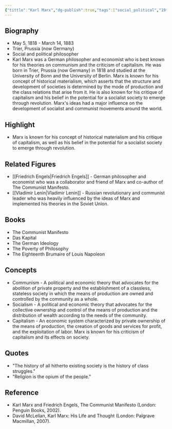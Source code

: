 ```yaml
---
{"tittle":"Karl Marx","dg-publish":true,"tags":["social_political","19th century","revolution-era","German","politic","figures","communism"],"born-date":1818,"keywords":"Karl Marx, philosopher, communism, socialism, capitalism, economic theory","aliases":"German philosopher and economist known for his theories on communism and the criticism of capitalism","permalink":"/philosophers/revolution-era/karl-marx/","dgPassFrontmatter":true}
---
```


## Biography

-   May 5, 1818 - March 14, 1883
-   Trier, Prussia (now Germany)
-   Social and political philosopher
-   Karl Marx was a German philosopher and economist who is best known for his theories on communism and the criticism of capitalism. He was born in Trier, Prussia (now Germany) in 1818 and studied at the University of Bonn and the University of Berlin. Marx is known for his concept of historical materialism, which asserts that the structure and development of societies is determined by the mode of production and the class relations that arise from it. He is also known for his critique of capitalism and his belief in the potential for a socialist society to emerge through revolution. Marx's ideas had a major influence on the development of socialist and communist movements around the world.

## Highlight

-   Marx is known for his concept of historical materialism and his critique of capitalism, as well as his belief in the potential for a socialist society to emerge through revolution.

## Related Figures

-   [[Friedrich Engels\|Friedrich Engels]] - German philosopher and economist who was a collaborator and friend of Marx and co-author of The Communist Manifesto.
-   [[Vladimir Lenin\|Vladimir Lenin]] - Russian revolutionary and communist leader who was heavily influenced by the ideas of Marx and implemented his theories in the Soviet Union.

## Books

-   The Communist Manifesto
-   Das Kapital
-   The German Ideology
-   The Poverty of Philosophy
-   The Eighteenth Brumaire of Louis Napoleon

## Concepts

-   Communism - A political and economic theory that advocates for the abolition of private property and the establishment of a classless, stateless society in which the means of production are owned and controlled by the community as a whole.
-   Socialism - A political and economic theory that advocates for the collective ownership and control of the means of production and the distribution of wealth according to the needs of the community.
-   Capitalism - An economic system characterized by private ownership of the means of production, the creation of goods and services for profit, and the exploitation of labor. Marx is known for his criticism of capitalism and its effects on society.

## Quotes

-   "The history of all hitherto existing society is the history of class struggles."
-   "Religion is the opium of the people."

## Reference

-   Karl Marx and Friedrich Engels, The Communist Manifesto (London: Penguin Books, 2002).
-   David McLellan, Karl Marx: His Life and Thought (London: Palgrave Macmillan, 2007).